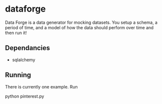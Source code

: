 dataforge
=========

Data Forge is a data generator for mocking datasets. You setup a schema, a period of time, and a model of how the data should perform over time and then run it!


## Dependancies

 - sqlalchemy

## Running

There is currently one example.  Run

python pinterest.py

